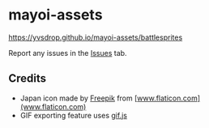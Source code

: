 # mayoi-assets
https://yvsdrop.github.io/mayoi-assets/battlesprites

Report any issues in the [Issues](https://github.com/yvsdrop/mayoi-assets/issues) tab.

## Credits

* Japan icon made by [Freepik](https://www.flaticon.com/authors/freepik) from
[www.flaticon.com](www.flaticon.com)
* GIF exporting feature uses [gif.js](https://github.com/jnordberg/gif.js)